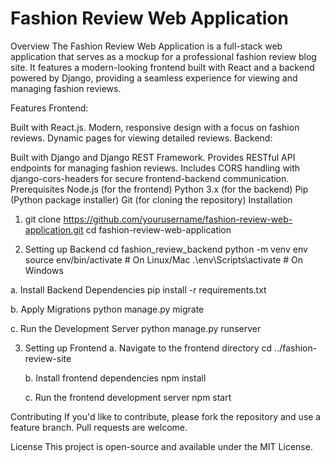 # Fashion Review Web Application
Overview
The Fashion Review Web Application is a full-stack web application that serves as a mockup for a professional fashion review blog site. It features a modern-looking frontend built with React and a backend powered by Django, providing a seamless experience for viewing and managing fashion reviews.

Features
Frontend:

Built with React.js.
Modern, responsive design with a focus on fashion reviews.
Dynamic pages for viewing detailed reviews.
Backend:

Built with Django and Django REST Framework.
Provides RESTful API endpoints for managing fashion reviews.
Includes CORS handling with django-cors-headers for secure frontend-backend communication.
Prerequisites
Node.js (for the frontend)
Python 3.x (for the backend)
Pip (Python package installer)
Git (for cloning the repository)
Installation

1. git clone https://github.com/yourusername/fashion-review-web-application.git
   cd fashion-review-web-application

2. Setting up Backend
   cd fashion_review_backend
   python -m venv env
   source env/bin/activate  # On Linux/Mac
  .\env\Scripts\activate  # On Windows

  a. Install Backend Dependencies
     pip install -r requirements.txt

  b. Apply Migrations
     python manage.py migrate

  c. Run the Development Server
    python manage.py runserver
    
3. Setting up Frontend
   a. Navigate to the frontend directory
     cd ../fashion-review-site
   
   b. Install frontend dependencies
     npm install

   c. Run the frontend development server
     npm start

Contributing
If you'd like to contribute, please fork the repository and use a feature branch. Pull requests are welcome.

License
This project is open-source and available under the MIT License.


